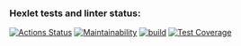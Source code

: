 ### Hexlet tests and linter status:
[![Actions Status](https://github.com/Matvizzy/frontend-project-46/actions/workflows/hexlet-check.yml/badge.svg)](https://github.com/Matvizzy/frontend-project-46/actions)
[![Maintainability](https://api.codeclimate.com/v1/badges/0b27228e563fe974bf24/maintainability)](https://codeclimate.com/github/Matvizzy/frontend-project-46/maintainability)
[![build](https://github.com/Matvizzy/frontend-project-46/actions/workflows/auto-tests.yml/badge.svg)](https://github.com/Matvizzy/frontend-project-46/actions/workflows/auto-tests.yml)
[![Test Coverage](https://api.codeclimate.com/v1/badges/0b27228e563fe974bf24/test_coverage)](https://codeclimate.com/github/Matvizzy/frontend-project-46/test_coverage)
